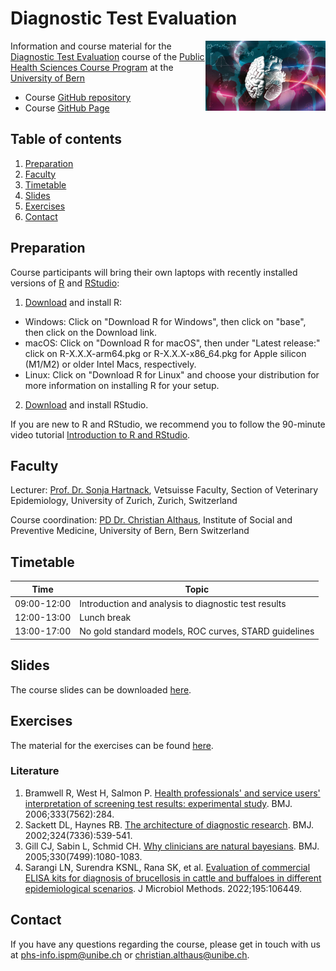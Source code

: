 # Diagnostic Test Evaluation
<img align="right" width="38%" src="phs-logo.jpg"> Information and course material for the [Diagnostic Test Evaluation](https://zuw.me/kurse/dt.php?kid=4480) course of the [Public Health Sciences Course Program](https://www.medizin.unibe.ch/studies/study_programs/phs_course_program) at the [University of Bern](https://www.unibe.ch)

- Course [GitHub repository](https://github.com/ISPMBern/diagnostic-test-evaluation)
- Course [GitHub Page](https://ispmbern.github.io/diagnostic-test-evaluation)

## Table of contents

1. [Preparation](#preparation)
2. [Faculty](#faculty)
3. [Timetable](#timetable)
4. [Slides](#slides)
5. [Exercises](#exercises)
6. [Contact](#contact)

## Preparation

Course participants will bring their own laptops with recently installed versions of [R](https://www.r-project.org) and [RStudio](https://posit.co/products/open-source/rstudio):

1. [Download](https://cloud.r-project.org) and install R:
 - Windows: Click on "Download R for Windows", then click on "base", then click on the Download link.
 - macOS: Click on "Download R for macOS", then under "Latest release:" click on R-X.X.X-arm64.pkg or R-X.X.X-x86_64.pkg for Apple silicon (M1/M2) or older Intel Macs, respectively.
 - Linux: Click on "Download R for Linux" and choose your distribution for more information on installing R for your setup.
2. [Download](https://posit.co/download/rstudio-desktop) and install RStudio.

If you are new to R and RStudio, we recommend you to follow the 90-minute video tutorial [Introduction to R and RStudio](https://youtu.be/lL0s1coNtRk).

## Faculty

Lecturer: [Prof. Dr. Sonja Hartnack](https://www.vetepi.uzh.ch/en/aboutus/staff/shartn.html), Vetsuisse Faculty, Section of Veterinary Epidemiology, University of Zurich, Zurich, Switzerland

Course coordination: [PD Dr. Christian Althaus](https://www.ispm.unibe.ch/about_us/staff/althaus_christian/index_eng.html), Institute of Social and Preventive Medicine, University of Bern, Bern Switzerland

## Timetable

Time | Topic
---- | -----
09:00-12:00 | Introduction and analysis to diagnostic test results
12:00-13:00 | Lunch break
13:00-17:00 | No gold standard models, ROC curves, STARD guidelines

## Slides

The course slides can be downloaded [here](https://github.com/ISPMBern/diagnostic-test-evaluation/blob/main/slides).

## Exercises

The material for the exercises can be found [here](https://github.com/ISPMBern/diagnostic-test-evaluation/blob/main/exercises).

### Literature

1. Bramwell R, West H, Salmon P. [Health professionals' and service users' interpretation of screening test results: experimental study](https://doi.org/10.1136/bmj.38884.663102.AE). BMJ. 2006;333(7562):284.
2. Sackett DL, Haynes RB. [The architecture of diagnostic research](https://doi.org/10.1136/bmj.324.7336.539). BMJ. 2002;324(7336):539-541.
3. Gill CJ, Sabin L, Schmid CH. [Why clinicians are natural bayesians](https://doi.org/10.1136/bmj.330.7499.1080). BMJ. 2005;330(7499):1080-1083.
4. Sarangi LN, Surendra KSNL, Rana SK, et al. [Evaluation of commercial ELISA kits for diagnosis of brucellosis in cattle and buffaloes in different epidemiological scenarios](https://doi.org/10.1016/j.mimet.2022.106449). J Microbiol Methods. 2022;195:106449.

## Contact

If you have any questions regarding the course, please get in touch with us at <phs-info.ispm@unibe.ch> or <christian.althaus@unibe.ch>.
